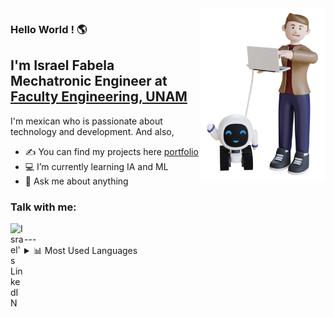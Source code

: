 <img align="right" src="character_model.png" width="200px">

### Hello World ! 🌎
<h2>I'm Israel Fabela <br>Mechatronic Engineer at <a href="https://www.ingenieria.unam.mx/EN/">Faculty Engineering, UNAM</a> </h2>

I'm mexican who is passionate about technology and development. And also,

- ✍ You can find my projects here [portfolio]
- 💻 I’m currently learning IA and ML
- 💬 Ask me about anything

### Talk with me:
<a href="https://www.linkedin.com/in/iofabela/">
  <img align="left" alt="Israel's LinkedIN" width="22px" src="https://raw.githubusercontent.com/peterthehan/peterthehan/master/assets/linkedin.svg" />
</a>


<br/>
---
<details>
  <summary>📊  Most Used Languages</summary>

<img align="left" alt="iofabela's GitHub Top Languages" src="https://github-readme-stats.vercel.app/api/top-langs/?username=iofabela&layout=compact&border_color=1D2135&bg_color=1D2135&text_color=FFFF" />


</details>

<!-- [![Linkedin: iofabela](https://img.shields.io/badge/-iofabela-blue?style=flat-square&logo=Linkedin&logoColor=white&link=https://www.linkedin.com/in/iofabela/)][linkedin] -->

[portfolio]: https://iofabela.com/#portfolio
[linkedin]: https://linkedin.com/in/iofabela

